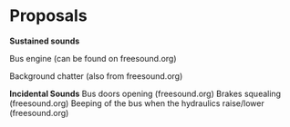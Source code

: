 # Proposals

**Sustained sounds**

Bus engine (can be found on freesound.org)

Background chatter (also from freesound.org)

**Incidental Sounds**
Bus doors opening (freesound.org)
Brakes squealing (freesound.org)
Beeping of the bus when the hydraulics raise/lower (freesound.org)
